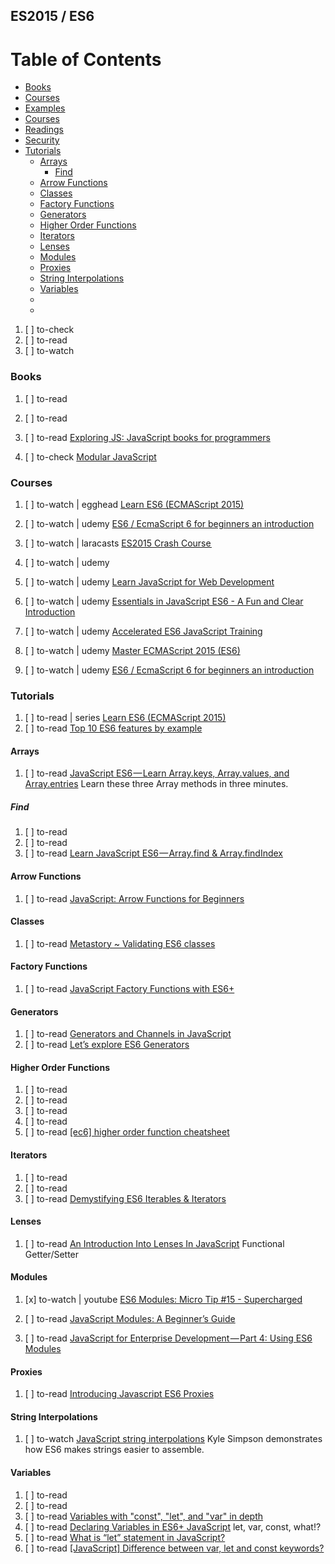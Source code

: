 ## ES2015 / ES6

# Table of Contents
<!-- MarkdownTOC depth=4 -->
  - [Books](#books)
  - [Courses](#courses)
  - [Examples](#examples)
  - [Courses](#courses)
  - [Readings](#readings)
  - [Security](#security)
  - [Tutorials](#tutorials)
    - [Arrays](#arrays)
      - [Find](#find)
    - [Arrow Functions](#arrow-functions)
    - [Classes](#classes)
    - [Factory Functions](#factory-functions)
    - [Generators](#generators)
    - [Higher Order Functions](#higher-order-functions)
    - [Iterators](#iterators)
    - [Lenses](#lenses)
    - [Modules](#modules)
    - [Proxies](#proxies)
    - [String Interpolations](#string-interpolations)
    - [Variables](#variables)
    - [](#)
    - [](#)
<!-- /MarkdownTOC -->

  1. [ ] to-check []()
  1. [ ] to-read []()
  1. [ ] to-watch []()

### Books

  1. [ ] to-read []()
  1. [ ] to-read []()
  1. [ ] to-read [Exploring JS: JavaScript books for programmers](http://exploringjs.com/)

  1. [ ] to-check [Modular JavaScript](https://mjavascript.com/)

### Courses

  1. [ ] to-watch | egghead [Learn ES6 (ECMAScript 2015)](https://egghead.io/courses/learn-es6-ecmascript-2015) 
  1. [ ] to-watch | udemy [ES6 / EcmaScript 6 for beginners an introduction](https://www.udemy.com/es6-ecmascript-6-for-beginners/learn/v4/overview)

  1. [ ] to-watch | laracasts [ES2015 Crash Course ](https://laracasts.com/series/es6-cliffsnotes)

  1. [ ] to-watch | udemy []()
  1. [ ] to-watch | udemy [Learn JavaScript for Web Development](https://www.udemy.com/javascript-learn-javascript-essentials-and-build-project/learn/v4/overview)
  1. [ ] to-watch | udemy [Essentials in JavaScript ES6 - A Fun and Clear Introduction](https://www.udemy.com/essentials-in-javascript-es6/learn/v4/overview)
  1. [ ] to-watch | udemy [Accelerated ES6 JavaScript Training](https://www.udemy.com/es6-bootcamp-next-generation-javascript/learn/v4/overview)
  1. [ ] to-watch | udemy [Master ECMAScript 2015 (ES6)](https://www.udemy.com/ecmascript2015/learn/v4/overview)
  1. [ ] to-watch | udemy [ES6 / EcmaScript 6 for beginners an introduction](https://www.udemy.com/es6-ecmascript-6-for-beginners/learn/v4/overview)

### Tutorials

  1. [ ] to-read | series [Learn ES6 (ECMAScript 2015)](https://medium.com/@praburangki)
  1. [ ] to-read [Top 10 ES6 features by example](https://blog.pragmatists.com/top-10-es6-features-by-example-80ac878794bb)

#### Arrays

  1. [ ] to-read [JavaScript ES6 — Learn Array.keys, Array.values, and Array.entries](https://codeburst.io/javascript-es6-learn-array-keys-array-values-and-array-entries-7e4c9995bb44) Learn these three Array methods in three minutes.

##### Find

  1. [ ] to-read []()
  1. [ ] to-read []()
  1. [ ] to-read [Learn JavaScript ES6 — Array.find & Array.findIndex](https://codeburst.io/learn-javascript-es6-array-find-array-findindex-7fe4f63c6974)

#### Arrow Functions

  1. [ ] to-read [JavaScript: Arrow Functions for Beginners](https://codeburst.io/javascript-arrow-functions-for-beginners-926947fc0cdc)

#### Classes

  1. [ ] to-read [Metastory ~ Validating ES6 classes](https://medium.com/@daveymackintosh/metastory-validating-es6-classes-ad8145ab513d)

#### Factory Functions

  1. [ ] to-read [JavaScript Factory Functions with ES6+](https://medium.com/javascript-scene/javascript-factory-functions-with-es6-4d224591a8b1)

#### Generators

  1. [ ] to-read [Generators and Channels in JavaScript](https://medium.com/javascript-inside/generators-and-channels-in-javascript-594f2cf9c16e)
  1. [ ] to-read [Let’s explore ES6 Generators](https://medium.freecodecamp.org/lets-explore-es6-generators-5e58ed23b0f1)

#### Higher Order Functions

  1. [ ] to-read []()
  1. [ ] to-read []()
  1. [ ] to-read []()
  1. [ ] to-read []()
  1. [ ] to-read [[ec6] higher order function cheatsheet](https://medium.com/@peterchang_82818/higher-order-function-cheatsheet-es6-javascript-nodejs-react-tutorial-example-d4f3776f4bcd)

#### Iterators

  1. [ ] to-read []()
  1. [ ] to-read []()
  1. [ ] to-read [Demystifying ES6 Iterables & Iterators](https://medium.freecodecamp.org/demystifying-es6-iterables-iterators-4bdd0b084082)

#### Lenses

  1. [ ] to-read [An Introduction Into Lenses In JavaScript](https://medium.com/javascript-inside/an-introduction-into-lenses-in-javascript-e494948d1ea5) Functional Getter/Setter

#### Modules

  1. [x] to-watch | youtube [ES6 Modules: Micro Tip #15 - Supercharged](https://www.youtube.com/watch?v=GWmO88hBbKY)

  1. [ ] to-read [JavaScript Modules: A Beginner’s Guide](https://medium.freecodecamp.org/javascript-modules-a-beginner-s-guide-783f7d7a5fcc)
  1. [ ] to-read [JavaScript for Enterprise Development — Part 4: Using ES6 Modules](https://medium.com/@dupski/javascript-for-enterprise-development-part-4-using-es6-modules-4cb74b1fa5d2)

#### Proxies

  1. [ ] to-read [Introducing Javascript ES6 Proxies](https://codeburst.io/introducing-javascript-es6-proxies-1327419ab413)

#### String Interpolations

  1. [ ] to-watch [JavaScript string interpolations](https://www.oreilly.com/learning/javascript-string-interpolations) Kyle Simpson demonstrates how ES6 makes strings easier to assemble.

#### Variables

  1. [ ] to-read []()
  1. [ ] to-read []()
  1. [ ] to-read [Variables with "const", "let", and "var" in depth](https://www.codementor.io/cchilder/variables-with-const-let-and-var-in-depth-bcgnrvw5p)
  1. [ ] to-read [Declaring Variables in ES6+ JavaScript](https://codeburst.io/declaring-variables-in-es6-javascript-60ea37e38765) let, var, const, what!?
  1. [ ] to-read [What is “let” statement in JavaScript?](https://medium.com/@debug_mode/what-is-let-statement-in-javascript-25fb702daa5a)
  1. [ ] to-read [[JavaScript] Difference between var, let and const keywords?](https://medium.com/@bloggeraghu/javascript-difference-between-var-let-and-const-keywords-d1b0ae54721d)
